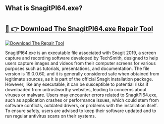 ## What is SnagitPI64.exe? 

# <h2><a href="https://exedetect.com/download.php?SnagitPI64.exe">🔗 👉 Download The SnagitPI64.exe Repair Tool</a></h2>

[![Download The Repair Tool](https://exedetect.com/download-button.jpg)](https://exedetect.com/download.php?SnagitPI64.exe)

SnagitPI64.exe is an executable file associated with Snagit 2019, a screen capture and recording software developed by TechSmith, designed to help users capture images and videos from their computer screens for various purposes such as tutorials, presentations, and documentation. The file version is 19.0.0.60, and it is generally considered safe when obtained from legitimate sources, as it is part of the official Snagit installation package. However, like any executable, it can be susceptible to potential risks if downloaded from untrustworthy websites, leading to concerns about viruses or malware. Users may encounter errors related to SnagitPI64.exe, such as application crashes or performance issues, which could stem from software conflicts, outdated drivers, or problems with the installation itself. To ensure safety, users are advised to keep their software updated and to run regular antivirus scans on their systems.